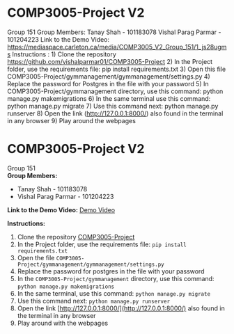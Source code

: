 # COMP3005-Project V2
Group 151
Group Members: Tanay Shah - 101183078
                Vishal Parag Parmar - 101204223
Link to the Demo Video: https://mediaspace.carleton.ca/media/COMP3005_V2_Group_151/1_js28ugms
  Instructions : 
    1) Clone the repository https://github.com/vishalparmar01/COMP3005-Project
    2) In the Project folder, use the requirements file: pip install requirements.txt
    3) Open this file COMP3005-Project/gymmanagement/gymmanagement/settings.py
    4) Replace the password for Postgres in the file with your password
    5) In COMP3005-Project/gymmanagement directory, use this command: python manage.py makemigrations
    6) In the same terminal use this command: python manage.py migrate
    7) Use this command next: python manage.py runserver
    8) Open the link (http://127.0.0.1:8000/) also found in the terminal in any browser
    9) Play around the webpages




# COMP3005-Project V2
Group 151  
**Group Members:**  
- Tanay Shah - 101183078  
- Vishal Parag Parmar - 101204223  

**Link to the Demo Video:** [Demo Video](https://mediaspace.carleton.ca/media/COMP3005_V2_Group_151/1_js28ugms)  

**Instructions:**  
1. Clone the repository [COMP3005-Project](https://github.com/vishalparmar01/COMP3005-Project)  
2. In the Project folder, use the requirements file: `pip install requirements.txt`  
3. Open the file `COMP3005-Project/gymmanagement/gymmanagement/settings.py`  
4. Replace the password for postgres in the file with your password  
5. In the `COMP3005-Project/gymmanagement` directory, use this command: `python manage.py makemigrations`  
6. In the same terminal, use this command: `python manage.py migrate`  
7. Use this command next: `python manage.py runserver`  
8. Open the link [http://127.0.0.1:8000/](http://127.0.0.1:8000/) also found in the terminal in any browser  
9. Play around with the webpages

